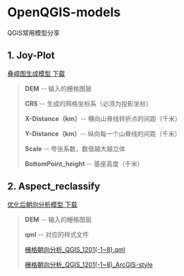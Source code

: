 # OpenQGIS-models
QGIS常用模型分享
## 1. Joy-Plot​
[叠嶂图生成模型 下载](https://github.com/OpenQGIS/OpenQGIS-models/blob/main/model/Joy-Plot%E2%80%8B.model3)
> **DEM** -- 输入的栅格图层
> 
> **CRS** -- 生成的网格坐标系（必须为投影坐标）
> 
> **X-Distance（km）**-- 横向山脊线转折点的间距（千米）
> 
> **Y-Distance（km）**-- 纵向每一个山脊线的间距（千米）
> 
> **Scale** -- 夸张系数，数值越大越立体
>
> **BottomPoint_height** -- 基座高度（千米）


## 2. Aspect_reclassify
[优化后朝向分析模型 下载](https://github.com/OpenQGIS/OpenQGIS-models/blob/main/model/Aspect_reclassify.model3)
> **DEM** -- 输入的栅格图层
> 
> **qml** -- 对应的样式文件
> 
  > [栅格朝向分析_QGIS_1201(-1~8).qml](https://github.com/OpenQGIS/OpenQGIS-models/blob/main/qml/%E6%A0%85%E6%A0%BC%E6%9C%9D%E5%90%91%E5%88%86%E6%9E%90_QGIS_1201(-1~8).qml)
> 
  > [栅格朝向分析_QGIS_1201(-1~8)_ArcGIS-style](https://github.com/OpenQGIS/OpenQGIS-models/blob/main/qml/%E6%A0%85%E6%A0%BC%E6%9C%9D%E5%90%91%E5%88%86%E6%9E%90_QGIS_1201(-1~8)_ArcGIS-style.qml)
